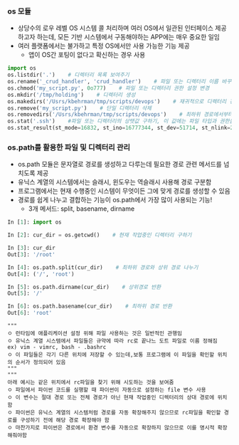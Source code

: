 ### os 모듈

- 상당수의 로우 레벨 OS 시스템 콜 처리하며 여러 OS에서 일관된 인터페이스 제공하고자 하는데, 모든 기반 시스템에서 구동해야하는 APP에는 매우 중요한 일임
- 여러 플랫폼에서는 불가하고 특정 OS에서만 사용 가능한 기능 제공
    - 앱이 OS간 포팅이 없다고 확신하는 경우 사용

```python
import os
os.listdir('.')    # 디렉터리 목록 보여주기
os.rename('_crud_handler', 'crud_handler')    # 파일 또는 디렉터리 이름 바꾸기
os.chmod('my_script.py', 0o777)    # 파일 또는 디렉터리 권한 설정 변경
os.mkdir('/tmp/holding')    # 디렉터리 생성
os.makedirs('/Usrs/kbehrman/tmp/scripts/devops')    # 재귀적으로 디렉터리 경로 생성
os.remove('my_script.py')    # 단일 디렉터리 삭제
os.removedirs('/Usrs/kbehrman/tmp/scripts/devops')    # 최하위 경로에서부터 시작하여 디렉터리 트리 삭제하기, 비어있지 않은 디렉터리가 나타나면 연산 멈춤
os.stat('.ssh')    #파일 또는 디렉터리의 상탯값 구하기, 이 값에는 파일 타입과 권한을 나타내는 st_mode와 해당 항목에 마지막으로 접근한 시간을 나타내는 st_atime이 포함되어있음
os.stat_result(st_mode=16832, st_ino=16777344, st_dev=51714, st_nlink=2, st_uid=0, st_gid=0, st_size=29, st_atime=1640335637, st_mtime=1640334913, st_ctime=1640334913)
```

### os.path를 활용한 파일 및 디렉터리 관리

- os.path 모듈은 문자열로 경로를 생성하고 다루는데 필요한 경로 관련 메서드를 넘치도록 제공
- 유닉스 계열의 시스템에서는 슬래시, 윈도우는 역슬래시 사용해 경로 구분함
- 프로그램에서는 현재 수행중인 시스템이 무엇이든 그에 맞게 경로를 생성할 수 있음
- 경로를 쉽게 나누고 결합하는 기능이 os.path에서 가장 많이 사용되는 기능!
    - 3개 메서드: split, basename, dirname

```python
In [1]: import os

In [2]: cur_dir = os.getcwd()    # 현재 작업중인 디렉터리 구하기

In [3]: cur_dir
Out[3]: '/root'

In [4]: os.path.split(cur_dir)    # 최하위 경로와 상위 경로 나누기
Out[4]: ('/', 'root')

In [5]: os.path.dirname(cur_dir)    # 상위경로 반환
Out[5]: '/'

In [6]: os.path.basename(cur_dir)    # 최하위 경로 반환
Out[6]: 'root'
```
```
"""
ㅇ 런타임에 애플리케이션 설정 위해 파일 사용하는 것은 일반적인 관행임
ㅇ 유닉스 계열 시스템에서 파일들은 규약에 따라 rc로 끝나느 도트 파일로 이름 정해짐
ex) vim - vimrc, bash - .bashrc
ㅇ 이 파일들은 각기 다른 위치에 저장할 수 있는데,보통 프로그램에 이 파일을 확인할 위치의 순서가 정의되어 있음
"""
"""
아래 예시는 같은 위치에서 rc파일을 찾기 위해 시도하는 것을 보여줌
ㅇ 파일에서 파이썬 코드를 실행할 때 파이썬이 자동으로 설정하는 file 변수 사용
ㅇ 이 변수는 절대 경로 또는 전체 경로가 아닌 현재 작업중인 디렉터리의 상대 경로에 위치함
ㅇ 파이썬은 유닉스 계열의 시스템처럼 경로를 자동 확장해주지 않으므로 rc파일을 확인할 경로를 구성하기 전에 해당 경로 확장해야 함
ㅇ 마찬가지로 파이썬은 경로에서 환경 변수를 자동으로 확장하지 않으므로 이를 명시적 확장해줘야함
```
